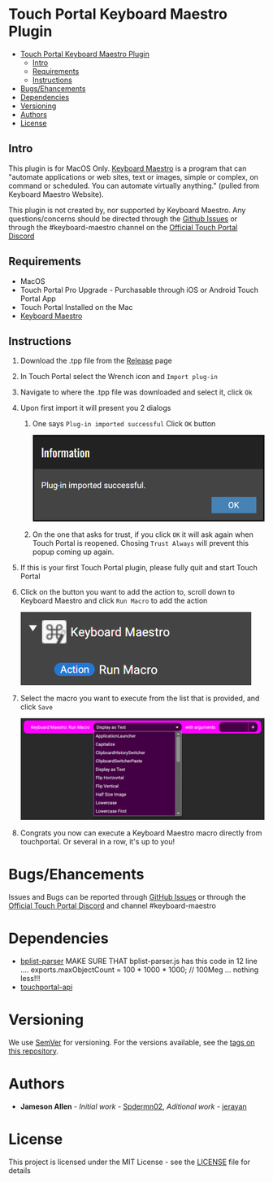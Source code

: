 # Touch Portal Keyboard Maestro Plugin

- [Touch Portal Keyboard Maestro Plugin](#touch-portal-keyboard-maestro-plugin)
  - [Intro](#intro)
  - [Requirements](#requirements)
  - [Instructions](#instructions)
- [Bugs/Ehancements](#bugsehancements)
- [Dependencies](#dependencies)
- [Versioning](#versioning)
- [Authors](#authors)
- [License](#license)

## Intro

This plugin is for MacOS Only. [Keyboard Maestro](https://www.keyboardmaestro.com/main/) is a program that can "automate applications or web sites, text or images, simple or complex, on command or scheduled. You can automate virtually anything." (pulled from Keyboard Maestro Website).

This plugin is not created by, nor supported by Keyboard Maestro. Any questions/concerns should be directed through the [Github Issues](https://github.com/spdermn02/TouchPortal_KeyboardMaestro_Plugin/issues) or through the #keyboard-maestro channel on the [Official Touch Portal Discord](https://discord.gg/MgxQb8r)

## Requirements

- MacOS
- Touch Portal Pro Upgrade - Purchasable through iOS or Android Touch Portal App
- Touch Portal Installed on the Mac
- [Keyboard Maestro](https://www.keyboardmaestro.com/main/)

## Instructions
1) Download the .tpp file from the [Release](https://github.com/spdermn02/TouchPortal_KeyboardMaestro_Plugin/releases) page
2) In Touch Portal select the Wrench icon and `Import plug-in`
3) Navigate to where the .tpp file was downloaded and select it, click `Ok`
4) Upon first import it will present you 2 dialogs
   1) One says `Plug-in imported successful` Click `OK` button

      ![PluginSuccessImage](resources/images/PluginSuccess.png)

   2) On the one that asks for trust, if you click `OK` it will ask again when Touch Portal is reopened. Chosing `Trust Always` will prevent this popup coming up again.
5) If this is your first Touch Portal plugin, please fully quit and start Touch Portal
6) Click on the button you want to add the action to, scroll down to Keyboard Maestro and click `Run Macro` to add the action

   ![RunMacroActionSelect](resources/images/RunMacro-Action-Select.png)

7) Select the macro you want to execute from the list that is provided, and click `Save`

   ![RunMacroAction](resources/images/RunMacro-Action.png)

8) Congrats you now can execute a Keyboard Maestro macro directly from touchportal. Or several in a row, it's up to you!

# Bugs/Ehancements

Issues and Bugs can be reported through [GitHub Issues](https://github.com/spdermn02/TouchPortal_KeyboardMaestro_Plugin/issues) or through the [Official Touch Portal Discord](https://discord.gg/MgxQb8r) and channel #keyboard-maestro


# Dependencies
 - [bplist-parser](https://www.npmjs.com/package/bplist-parser)
 MAKE SURE THAT bplist-parser.js has this code in 12 line .... exports.maxObjectCount = 100 * 1000 * 1000; // 100Meg ... nothing less!!!
 - [touchportal-api](https://www.npmjs.com/package/touchportal-api)

# Versioning

We use [SemVer](http://semver.org/) for versioning. For the versions available, see the [tags on this repository](https://github.com/spdermn02/tpohm_plugin/tags).

# Authors

- **Jameson Allen** - _Initial work_ - [Spdermn02](https://github.com/spdermn02), _Aditional work_ - [jerayan](https://github.com/jerayan)

# License

This project is licensed under the MIT License - see the [LICENSE](LICENSE) file for details
